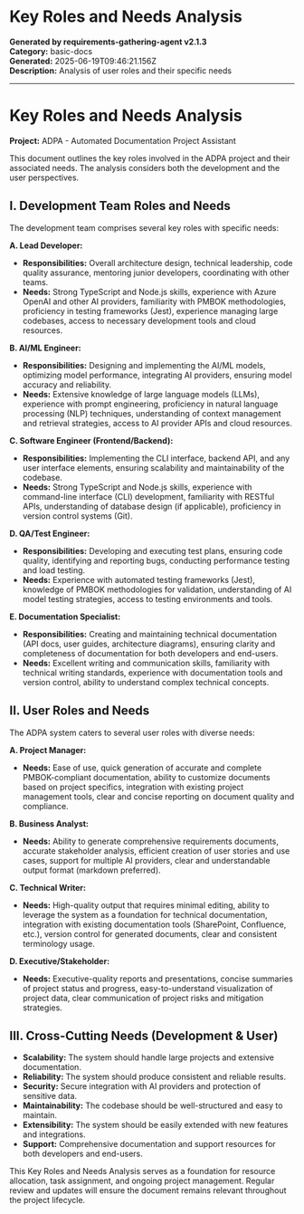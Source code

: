 # Key Roles and Needs Analysis

**Generated by requirements-gathering-agent v2.1.3**  
**Category:** basic-docs  
**Generated:** 2025-06-19T09:46:21.156Z  
**Description:** Analysis of user roles and their specific needs

---

# Key Roles and Needs Analysis

**Project:** ADPA - Automated Documentation Project Assistant

This document outlines the key roles involved in the ADPA project and their associated needs.  The analysis considers both the development and the user perspectives.

## I. Development Team Roles and Needs

The development team comprises several key roles with specific needs:

**A. Lead Developer:**

* **Responsibilities:** Overall architecture design, technical leadership, code quality assurance, mentoring junior developers, coordinating with other teams.
* **Needs:**  Strong TypeScript and Node.js skills, experience with Azure OpenAI and other AI providers, familiarity with PMBOK methodologies, proficiency in testing frameworks (Jest), experience managing large codebases, access to necessary development tools and cloud resources.

**B. AI/ML Engineer:**

* **Responsibilities:** Designing and implementing the AI/ML models, optimizing model performance, integrating AI providers, ensuring model accuracy and reliability.
* **Needs:** Extensive knowledge of large language models (LLMs), experience with prompt engineering, proficiency in natural language processing (NLP) techniques, understanding of context management and retrieval strategies, access to AI provider APIs and cloud resources.

**C. Software Engineer (Frontend/Backend):**

* **Responsibilities:** Implementing the CLI interface, backend API, and any user interface elements, ensuring scalability and maintainability of the codebase.
* **Needs:** Strong TypeScript and Node.js skills, experience with command-line interface (CLI) development, familiarity with RESTful APIs, understanding of database design (if applicable), proficiency in version control systems (Git).


**D. QA/Test Engineer:**

* **Responsibilities:** Developing and executing test plans, ensuring code quality, identifying and reporting bugs, conducting performance testing and load testing.
* **Needs:** Experience with automated testing frameworks (Jest), knowledge of PMBOK methodologies for validation, understanding of AI model testing strategies, access to testing environments and tools.

**E. Documentation Specialist:**

* **Responsibilities:** Creating and maintaining technical documentation (API docs, user guides, architecture diagrams), ensuring clarity and completeness of documentation for both developers and end-users.
* **Needs:** Excellent writing and communication skills, familiarity with technical writing standards, experience with documentation tools and version control, ability to understand complex technical concepts.


## II. User Roles and Needs

The ADPA system caters to several user roles with diverse needs:

**A. Project Manager:**

* **Needs:**  Ease of use, quick generation of accurate and complete PMBOK-compliant documentation, ability to customize documents based on project specifics, integration with existing project management tools, clear and concise reporting on document quality and compliance.

**B. Business Analyst:**

* **Needs:**  Ability to generate comprehensive requirements documents, accurate stakeholder analysis, efficient creation of user stories and use cases, support for multiple AI providers, clear and understandable output format (markdown preferred).

**C. Technical Writer:**

* **Needs:**  High-quality output that requires minimal editing, ability to leverage the system as a foundation for technical documentation, integration with existing documentation tools (SharePoint, Confluence, etc.), version control for generated documents, clear and consistent terminology usage.


**D. Executive/Stakeholder:**

* **Needs:**  Executive-quality reports and presentations, concise summaries of project status and progress, easy-to-understand visualization of project data, clear communication of project risks and mitigation strategies.


## III.  Cross-Cutting Needs (Development & User)

* **Scalability:** The system should handle large projects and extensive documentation.
* **Reliability:** The system should produce consistent and reliable results.
* **Security:** Secure integration with AI providers and protection of sensitive data.
* **Maintainability:** The codebase should be well-structured and easy to maintain.
* **Extensibility:** The system should be easily extended with new features and integrations.
* **Support:** Comprehensive documentation and support resources for both developers and end-users.


This Key Roles and Needs Analysis serves as a foundation for resource allocation, task assignment, and ongoing project management.  Regular review and updates will ensure the document remains relevant throughout the project lifecycle.
